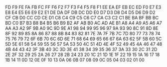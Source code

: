 FD
F9 FE
FA
FB FC FF
F6
F2 F7
F3
F4 F5 F8 F1
EE
EA EF
EB
EC ED F0
E7
E3 E8
E4
E5 E6 E9 E2 E1
DE
DA DF
DB
DC DD E0
D7
D3 D8
D4
D5 D6 D9 D2
CF
CB D0
CC
CD CE D1
C8
C4 C9
C5
C6 C7 CA C3 C2 C1
BE
BA BF
BB
BC BD C0
B7
B3 B8
B4
B5 B6 B9 B2
AF
AB B0
AC
AD AE B1
A8
A4 A9
A5
A6 A7 AA A3 A2
9F
9B A0
9C
9D 9E A1
98
94 99
95
96 97 9A 93
90
8C 91
8D
8E 8F 92
89
85 8A
86
87 88 8B 84 83 82 81
7E
7A 7F
7B
7C 7D 80
77
73 78
74
75 76 79 72
6F
6B 70
6C
6D 6E 71
68
64 69
65
66 67 6A 63 62
5F
5B 60
5C
5D 5E 61
58
54 59
55
56 57 5A 53
50
4C 51
4D
4E 4F 52
49
45 4A
46
47 48 4B 44 43 42
3F
3B 40
3C
3D 3E 41
38
34 39
35
36 37 3A 33
30
2C 31
2D
2E 2F 32
29
25 2A
26
27 28 2B 24 23
20
1C 21
1D
1E 1F 22
19
15 1A
16
17 18 1B 14
11
0D 12
0E
0F 10 13
0A
06 0B
07
08 09 0C 05 04 03 02 01
00
